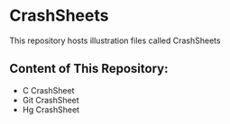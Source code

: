 # CrashSheets

This repository hosts illustration files called CrashSheets

## Content of This Repository:
* C CrashSheet
* Git CrashSheet
* Hg CrashSheet